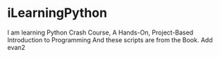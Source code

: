 # iLearningPython
I am learning Python Crash Course, A Hands-On, Project-Based Introduction to Programming
And these scripts are from the Book.
Add evan2